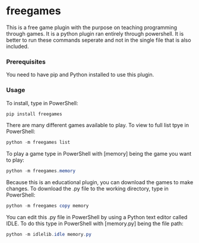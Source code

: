 # freegames

This is a free game plugin with the purpose on teaching programming through games. It is a python plugin ran entirely through powershell. It is better to run these commands seperate and not in the single file that is also included.


### Prerequisites
You need to have pip and Python installed to use this plugin.

### Usage
To install, type in PowerShell:
``` powershell
pip install freegames
```

There are many different games available to play. To view to full list tpye in PowerShell:
``` powershell
python -m freegames list
```

To play a game type in PowerShell with [memory] being the game you want to play:
``` powershell
python -m freegames.memory
```

Because this is an educational plugin, you can download the games to make changes.
To download the .py file to the working directory, type in PowerShell:
``` powershell
python -m freegames copy memory
```

You can edit this .py file in PowerShell by using a Python text editor called IDLE.
To do this type in PowerShell with [memory.py] being the file path:

``` powershell
python -m idlelib.idle memory.py
```
